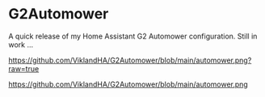 # G2Automower
A quick release of my Home Assistant G2 Automower configuration. Still in work ...

https://github.com/ViklandHA/G2Automower/blob/main/automower.png?raw=true

https://github.com/ViklandHA/G2Automower/blob/main/automower.png
